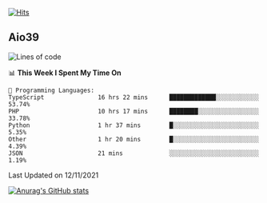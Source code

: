 [![Hits](https://hits.seeyoufarm.com/api/count/incr/badge.svg?url=https%3A%2F%2Fgithub.com%2Faio39&count_bg=%2339C5BB&title_bg=%23555555&icon=&icon_color=%23E7E7E7&title=hits&edge_flat=false)](https://hits.seeyoufarm.com)

## Aio39

<!--START_SECTION:waka-->
![Lines of code](https://img.shields.io/badge/From%20Hello%20World%20I%27ve%20Written-1.1%20million%20lines%20of%20code-blue)

📊 **This Week I Spent My Time On** 

```text
💬 Programming Languages: 
TypeScript               16 hrs 22 mins      █████████████░░░░░░░░░░░░   53.74% 
PHP                      10 hrs 17 mins      ████████░░░░░░░░░░░░░░░░░   33.78% 
Python                   1 hr 37 mins        █░░░░░░░░░░░░░░░░░░░░░░░░   5.35% 
Other                    1 hr 20 mins        █░░░░░░░░░░░░░░░░░░░░░░░░   4.39% 
JSON                     21 mins             ░░░░░░░░░░░░░░░░░░░░░░░░░   1.19%

```


 Last Updated on 12/11/2021
<!--END_SECTION:waka-->
[![Anurag's GitHub stats](https://github-readme-stats.vercel.app/api?username=aio39)](https://github.com/anuraghazra/github-readme-stats)

<!--
**aio39/aio39** is a ✨ _special_ ✨ repository because its `README.md` (this file) appears on your GitHub profile.

Here are some ideas to get you started:

- 🔭 I’m currently working on ...
- 🌱 I’m currently learning ...
- 👯 I’m looking to collaborate on ...
- 🤔 I’m looking for help with ...
- 💬 Ask me about ...
- 📫 How to reach me: ...
- 😄 Pronouns: ...
- ⚡ Fun fact: ...
-->
